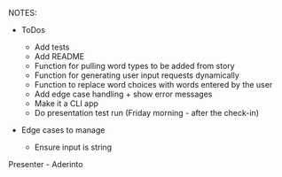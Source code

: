 NOTES:

- ToDos
    - Add tests
    - Add README
    - Function for pulling word types to be added from story 
    - Function for generating user input requests dynamically
    - Function to replace word choices with words entered by the user 
    - Add edge case handling + show error messages
    - Make it a CLI app
    - Do presentation test run (Friday morning - after the check-in) 

- Edge cases to manage 
    - Ensure input is string

Presenter
    -  Aderinto
 